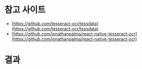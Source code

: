 # 참고 사이트

- [https://github.com/tesseract-ocr/tessdata](https://github.com/tesseract-ocr/tessdata)
- [https://github.com/jonathanpalma/react-native-tesseract-ocr](https://github.com/jonathanpalma/react-native-tesseract-ocr)

# 결과


